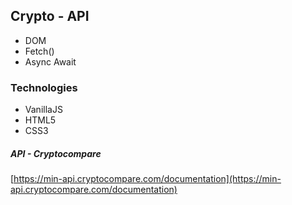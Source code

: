 ## Crypto - API
- DOM
- Fetch()
- Async Await


### Technologies
- VanillaJS
- HTML5
- CSS3

##### API - Cryptocompare

[https://min-api.cryptocompare.com/documentation](https://min-api.cryptocompare.com/documentation)